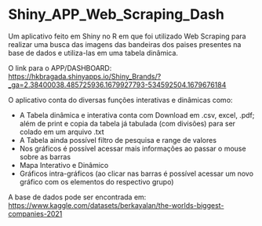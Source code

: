 # Shiny_APP_Web_Scraping_Dash
Um aplicativo feito em Shiny no R em que foi utilizado Web Scraping para realizar uma busca das imagens das bandeiras dos paises presentes na base de dados e utiliza-las em uma tabela dinâmica.

O link para o APP/DASHBOARD: https://hkbragada.shinyapps.io/Shiny_Brands/?_ga=2.38400038.485725936.1679927793-534592504.1679676184

O aplicativo conta do diversas funções interativas e dinâmicas como:
- A Tabela dinâmica e interativa conta com Download em .csv, excel, .pdf; além de print e copia da tabela já tabulada (com divisões) para ser colado em um arquivo .txt
- A Tabela ainda possível filtro de pesquisa e range de valores
- Nos gráficos é possível acessar mais informações ao passar o mouse sobre as barras
- Mapa Interativo e Dinâmico 
- Gráficos intra-gráficos (ao clicar nas barras é possível acessar um novo gráfico com os elementos do respectivo grupo)
 

A base de dados pode ser encontrada em: https://www.kaggle.com/datasets/berkayalan/the-worlds-biggest-companies-2021
